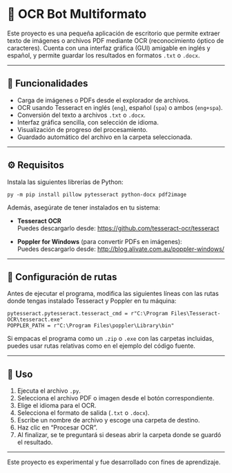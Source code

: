 # 🧠 OCR Bot Multiformato

Este proyecto es una pequeña aplicación de escritorio que permite extraer texto de imágenes o archivos PDF mediante OCR (reconocimiento óptico de caracteres). Cuenta con una interfaz gráfica (GUI) amigable en inglés y español, y permite guardar los resultados en formatos `.txt` o `.docx`.

---

## 🚀 Funcionalidades

- Carga de imágenes o PDFs desde el explorador de archivos.
- OCR usando Tesseract en inglés (`eng`), español (`spa`) o ambos (`eng+spa`).
- Conversión del texto a archivos `.txt` o `.docx`.
- Interfaz gráfica sencilla, con selección de idioma.
- Visualización de progreso del procesamiento.
- Guardado automático del archivo en la carpeta seleccionada.

---

## ⚙️ Requisitos

Instala las siguientes librerías de Python:

```
py -m pip install pillow pytesseract python-docx pdf2image
```

Además, asegúrate de tener instalados en tu sistema:

- **Tesseract OCR**  
  Puedes descargarlo desde: https://github.com/tesseract-ocr/tesseract

- **Poppler for Windows** (para convertir PDFs en imágenes):  
  Puedes descargarlo desde: http://blog.alivate.com.au/poppler-windows/

---

## 🔧 Configuración de rutas

Antes de ejecutar el programa, modifica las siguientes líneas con las rutas donde tengas instalado Tesseract y Poppler en tu máquina:

```
pytesseract.pytesseract.tesseract_cmd = r"C:\Program Files\Tesseract-OCR\tesseract.exe"
POPPLER_PATH = r"C:\Program Files\poppler\Library\bin"
```

Si empacas el programa como un `.zip` o `.exe` con las carpetas incluidas, puedes usar rutas relativas como en el ejemplo del código fuente.

---

## 🧪 Uso

1. Ejecuta el archivo `.py`.
2. Selecciona el archivo PDF o imagen desde el botón correspondiente.
3. Elige el idioma para el OCR.
4. Selecciona el formato de salida (`.txt` o `.docx`).
5. Escribe un nombre de archivo y escoge una carpeta de destino.
6. Haz clic en “Procesar OCR”.
7. Al finalizar, se te preguntará si deseas abrir la carpeta donde se guardó el resultado.

---

Este proyecto es experimental y fue desarrollado con fines de aprendizaje.

